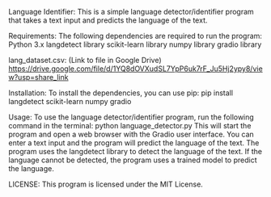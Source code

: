 Language Identifier: 
This is a simple language detector/identifier program that takes a text input and predicts the language of the text.

Requirements: 
The following dependencies are required to run the program:
  Python 3.x
  langdetect library
  scikit-learn library
  numpy library
  gradio library
  
  lang_dataset.csv: (Link to file in Google Drive) https://drive.google.com/file/d/1YQ8dOVXudSL7YpP6uk7rF_Ju5Hj2ypy8/view?usp=share_link
  
Installation: 
To install the dependencies, you can use pip:
  pip install langdetect scikit-learn numpy gradio
  
Usage: 
To use the language detector/identifier program, run the following command in the terminal:
  python language_detector.py
This will start the program and open a web browser with the Gradio user interface. You can enter a text input and the program will predict the language of the text.
The program uses the langdetect library to detect the language of the text. If the language cannot be detected, the program uses a trained model to predict the language.

LICENSE: 
This program is licensed under the MIT License.
